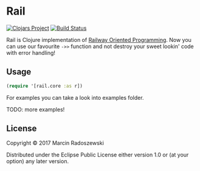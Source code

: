 # Rail

[![Clojars Project](https://img.shields.io/clojars/v/marad/rail.svg)](https://clojars.org/marad/rail)
[![Build Status](https://travis-ci.org/marad/rail.svg?branch=master)](https://travis-ci.org/marad/rail)

Rail is Clojure implementation of [Railway Oriented Programming](https://fsharpforfunandprofit.com/rop/).
Now you can use our favourite `->>` function and not destroy your sweet lookin' code with error handling!

## Usage

```clojure
(require '[rail.core :as r])
```

For examples you can take a look into examples folder.

TODO: more examples!


## License

Copyright © 2017 Marcin Radoszewski

Distributed under the Eclipse Public License either version 1.0 or (at
your option) any later version.
